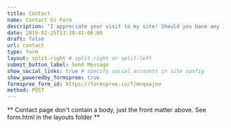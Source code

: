 ```yaml
---
title: Contact
name: Contact Us Form
description: "I appreciate your visit to my site! Should you have any inquiries or wish to connect, please don't hesitate to reach out"
date: 2019-02-25T13:38:41-06:00
draft: false
url: contact
type: form
layout: split-right # split-right or split-left
submit_button_label: Send Message
show_social_links: true # specify social accounts in site config
show_poweredby_formspree: true
formspree_form_id: https://formspree.io/f/mnqeajno
method: POST
---
```


** Contact page don't contain a body, just the front matter above.
See form.html in the layouts folder **
